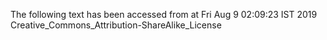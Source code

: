 The following text has been accessed from at Fri Aug 9 02:09:23 IST 2019
Creative_Commons_Attribution-ShareAlike_License
